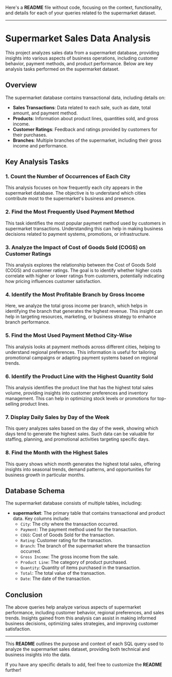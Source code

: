 Here's a **README** file without code, focusing on the context, functionality, and details for each of your queries related to the supermarket dataset.

---

# Supermarket Sales Data Analysis

This project analyzes sales data from a supermarket database, providing insights into various aspects of business operations, including customer behavior, payment methods, and product performance. Below are key analysis tasks performed on the supermarket dataset.

## Overview

The supermarket database contains transactional data, including details on:

- **Sales Transactions**: Data related to each sale, such as date, total amount, and payment method.
- **Products**: Information about product lines, quantities sold, and gross income.
- **Customer Ratings**: Feedback and ratings provided by customers for their purchases.
- **Branches**: Multiple branches of the supermarket, including their gross income and performance.

## Key Analysis Tasks

### 1. **Count the Number of Occurrences of Each City**
This analysis focuses on how frequently each city appears in the supermarket database. The objective is to understand which cities contribute most to the supermarket's business and presence.

### 2. **Find the Most Frequently Used Payment Method**
This task identifies the most popular payment method used by customers in supermarket transactions. Understanding this can help in making business decisions related to payment systems, promotions, or infrastructure.

### 3. **Analyze the Impact of Cost of Goods Sold (COGS) on Customer Ratings**
This analysis explores the relationship between the Cost of Goods Sold (COGS) and customer ratings. The goal is to identify whether higher costs correlate with higher or lower ratings from customers, potentially indicating how pricing influences customer satisfaction.

### 4. **Identify the Most Profitable Branch by Gross Income**
Here, we analyze the total gross income per branch, which helps in identifying the branch that generates the highest revenue. This insight can help in targeting resources, marketing, or business strategy to enhance branch performance.

### 5. **Find the Most Used Payment Method City-Wise**
This analysis looks at payment methods across different cities, helping to understand regional preferences. This information is useful for tailoring promotional campaigns or adapting payment systems based on regional trends.

### 6. **Identify the Product Line with the Highest Quantity Sold**
This analysis identifies the product line that has the highest total sales volume, providing insights into customer preferences and inventory management. This can help in optimizing stock levels or promotions for top-selling product lines.

### 7. **Display Daily Sales by Day of the Week**
This query analyzes sales based on the day of the week, showing which days tend to generate the highest sales. Such data can be valuable for staffing, planning, and promotional activities targeting specific days.

### 8. **Find the Month with the Highest Sales**
This query shows which month generates the highest total sales, offering insights into seasonal trends, demand patterns, and opportunities for business growth in particular months.

## Database Schema

The supermarket database consists of multiple tables, including:

- **supermarket**: The primary table that contains transactional and product data. Key columns include:
  - `City`: The city where the transaction occurred.
  - `Payment`: The payment method used for the transaction.
  - `COGS`: Cost of Goods Sold for the transaction.
  - `Rating`: Customer rating for the transaction.
  - `Branch`: The branch of the supermarket where the transaction occurred.
  - `Gross Income`: The gross income from the sale.
  - `Product Line`: The category of product purchased.
  - `Quantity`: Quantity of items purchased in the transaction.
  - `Total`: The total value of the transaction.
  - `Date`: The date of the transaction.

## Conclusion

The above queries help analyze various aspects of supermarket performance, including customer behavior, regional preferences, and sales trends. Insights gained from this analysis can assist in making informed business decisions, optimizing sales strategies, and improving customer satisfaction.

---

This **README** outlines the purpose and context of each SQL query used to analyze the supermarket sales dataset, providing both technical and business insights into the data.

If you have any specific details to add, feel free to customize the **README** further!
